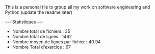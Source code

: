 This is a personal file to group all my work on software engineering and Python (update the readme later)

  ---     Statistiques     ---

  -  Nombre total de fichiers :  35
  -  Nombre total de lignes :  1462
  -  Nombre moyen de lignes par fichier :  40.94
  -  Nombre Total d'exercice : 67
